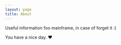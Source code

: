 ```yaml
---
layout: page
title: About
---
```


Useful information foo mainframe, in case of forget it :)

You have a nice day. ♥